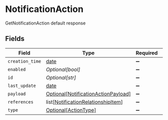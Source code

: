 # NotificationAction

GetNotificationAction default response


## Fields

| Field                                                                                     | Type                                                                                      | Required                                                                                  | Description                                                                               |
| ----------------------------------------------------------------------------------------- | ----------------------------------------------------------------------------------------- | ----------------------------------------------------------------------------------------- | ----------------------------------------------------------------------------------------- |
| `creation_time`                                                                           | [date](https://docs.python.org/3/library/datetime.html#date-objects)                      | :heavy_minus_sign:                                                                        | N/A                                                                                       |
| `enabled`                                                                                 | *Optional[bool]*                                                                          | :heavy_minus_sign:                                                                        | N/A                                                                                       |
| `id`                                                                                      | *Optional[str]*                                                                           | :heavy_minus_sign:                                                                        | N/A                                                                                       |
| `last_update`                                                                             | [date](https://docs.python.org/3/library/datetime.html#date-objects)                      | :heavy_minus_sign:                                                                        | N/A                                                                                       |
| `payload`                                                                                 | [Optional[NotificationActionPayload]](../../models/shared/notificationactionpayload.md)   | :heavy_minus_sign:                                                                        | N/A                                                                                       |
| `references`                                                                              | list[[NotificationRelationshipItem](../../models/shared/notificationrelationshipitem.md)] | :heavy_minus_sign:                                                                        | N/A                                                                                       |
| `type`                                                                                    | [Optional[ActionType]](../../models/shared/actiontype.md)                                 | :heavy_minus_sign:                                                                        | N/A                                                                                       |